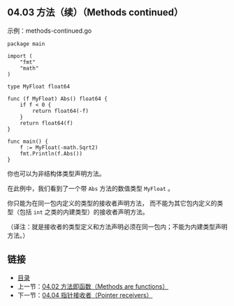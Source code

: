 ## 04.03 方法（续）（Methods continued）

示例：methods-continued.go

    package main

    import (
    	"fmt"
    	"math"
    )

    type MyFloat float64

    func (f MyFloat) Abs() float64 {
    	if f < 0 {
    		return float64(-f)
    	}
    	return float64(f)
    }

    func main() {
    	f := MyFloat(-math.Sqrt2)
    	fmt.Println(f.Abs())
    }

你也可以为非结构体类型声明方法。

在此例中，我们看到了一个带 `Abs` 方法的数值类型 `MyFloat` 。

你只能为在同一包内定义的类型的接收者声明方法， 而不能为其它包内定义的类型（包括 `int` 之类的内建类型）的接收者声明方法。

（译注：就是接收者的类型定义和方法声明必须在同一包内；不能为内建类型声明方法。）

## 链接
* [目录](https://github.com/gnefiy/go-tour-zh/blob/master/README.md)
* 上一节：[04.02 方法即函数（Methods are functions）](https://github.com/gnefiy/go-tour-zh/blob/master/tour/methods/04.02.md)
* 下一节：[04.04 指针接收者（Pointer receivers）](https://github.com/gnefiy/go-tour-zh/blob/master/tour/methods/04.04.md)
